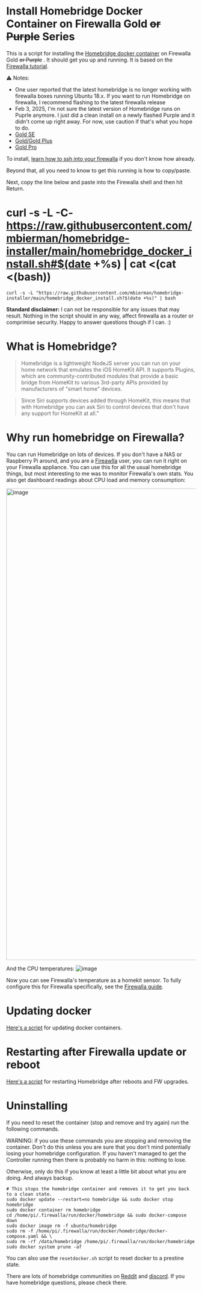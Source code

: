 # Install Homebridge Docker Container on Firewalla Gold ~~or Purple~~ Series

This is a script for installing the [Homebridge docker container](https://github.com/oznu/docker-homebridge) on Firewalla Gold ~~or Purple~~ . It should get you up and running. It is based on the [Firewalla tutorial](https://help.firewalla.com/hc/en-us/articles/360053184374-Guide-Install-HomeBridge-on-Firewalla-).

⚠️ Notes:
* One user reported that the latest homebridge is no longer working with firewalla boxes running Ubuntu 18.x. If you want to run Homebridge on firewalla, I recommend flashing to the latest firewalla release
* Feb 3, 2025, I'm not sure the latest version of Homebridge runs on Puprle anymore. I just did a clean install on a newly flashed Purple and it didn't come up right away. For now, use caution if that's what you hope to do.
* [Gold SE](https://help.firewalla.com/hc/en-us/articles/19523706861843)
* [Gold/Gold Plus](https://help.firewalla.com/hc/en-us/articles/360048626153-Firewalla-Gold-and-Gold-Plus-How-to-Flash-Installer-Image)
* [Gold Pro](https://help.firewalla.com/hc/en-us/articles/30466076408467-Firewalla-Gold-Pro-How-to-Flash-Installer-Image)

To install, [learn how to ssh into your firewalla](https://help.firewalla.com/hc/en-us/articles/115004397274-How-to-access-Firewalla-using-SSH-) if you don't know how already.

Beyond that, all you need to know to get this running is how to copy/paste.

Next, copy the line below and paste into the Firewalla shell and then hit Return. 

# curl -s -L -C- https://raw.githubusercontent.com/mbierman/homebridge-installer/main/homebridge_docker_install.sh#$(date +%s) | cat <(cat <(bash))
 ```
 curl -s -L "https://raw.githubusercontent.com/mbierman/homebridge-installer/main/homebridge_docker_install.sh?$(date +%s)" | bash
```

**Standard disclaimer:** I can not be responsible for any issues that may result. Nothing in the script should in any way, affect firewalla as a router or comprimise security. Happy to answer questions though if I can. :)

# What is Homebridge?

> Homebridge is a lightweight NodeJS server you can run on your home network that emulates the iOS HomeKit API. It supports Plugins, which are community-contributed modules that provide a basic bridge from HomeKit to various 3rd-party APIs provided by manufacturers of "smart home" devices.

>Since Siri supports devices added through HomeKit, this means that with Homebridge you can ask Siri to control devices that don't have any support for HomeKit at all."

# Why run homebridge on Firewalla?
You can run Homebridge on lots of devices. If you don't have a NAS or Raspberry Pi around, and you are a <a href="https://firewalla.com">Fireawlla</a> user, you can run it right on your Firewalla appliance. You can use this for all the usual homebridge things, but most interesting to me was to monitor Firewalla's own stats. You also get dashboard readings about CPU load and memory consumption: 

<img width="1253" alt="image" src="https://user-images.githubusercontent.com/1205471/163029657-83b49c2e-fae8-4c55-94ed-8e1ec66b0ba3.png">

And the CPU temperatures:
![image](https://user-images.githubusercontent.com/1205471/163027786-7d2168f7-0392-4fff-9e67-42a69cd5a069.png)

Now you can see Firewalla's temperature as a homekit sensor. To fully configure this for Firewalla specifically, see the  [Firewalla guide](https://help.firewalla.com/hc/en-us/articles/360053184374-Guide-Install-HomeBridge-on-Firewalla-).

# Updating docker
[Here's a script](https://gist.github.com/mbierman/6cf22430ca0c2ddb699ac8780ef281ef) for updating docker containers.

# Restarting after Firewalla update or reboot
[Here's a script](https://gist.github.com/mbierman/1d0fceaea979f17ca65f1599fb1ebbbb) for restarting Homebridge after reboots and FW upgrades. 

# Uninstalling

If you need to reset the container (stop and remove and try again) run the following commands.

WARNING: if you use these commands you are stopping and removing the container. Don't do this unless you are sure that you don't mind potentially losing your homebridge configuration. If you haven't managed to get the Controller running then there is probably no harm in this: nothing to lose.

Otherwise, only do this if you know at least a little bit about what you are doing. And always backup.

```
# This stops the homebridge container and removes it to get you back to a clean state.
sudo docker update --restart=no homebridge && sudo docker stop homebridge 
sudo docker container rm homebridge
cd /home/pi/.firewalla/run/docker/homebridge && sudo docker-compose down
sudo docker image rm -f ubuntu/homebridge
sudo rm -f /home/pi/.firewalla/run/docker/homebridge/docker-compose.yaml && \
sudo rm -rf /data/homebridge /home/pi/.firewalla/run/docker/homebridge
sudo docker system prune -af
```

You can also use the `resetdocker.sh` script to reset docker to a prestine state. 

There are lots of homebridge communities on [Reddit](https://www.reddit.com/r/homebridge/) and [discord](https://discord.com/channels/432663330281226270/432671265774632961). If you have homebridge questions, please check there. 
